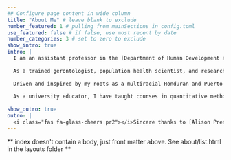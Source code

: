 ```yaml
---
## Configure page content in wide column
title: "About Me" # leave blank to exclude
number_featured: 1 # pulling from mainSections in config.toml
use_featured: false # if false, use most recent by date
number_categories: 3 # set to zero to exclude
show_intro: true
intro: |
  I am an assistant professor in the [Department of Human Development and Family Science](https://falk.syr.edu/hdfs/) at Syracuse University, with affiliations in the [Aging Studies Institute](https://asi.syr.edu), [Center for Aging and Policy Studies](https://asi.syr.edu/caps/), and the [Lerner Center for Public Health Promotion and Population Health](https://lernercenter.syr.edu). 
  
  As a trained gerontologist, population health scientist, and research methodologist, I primarily use large, population-based survey data to examine how contextual, biological, social, and psychosocial processes operate across an individual’s life course to influence the development of disease risk. 
  
  Driven and inspired by my roots as a multiracial Honduran and Puerto Rican in Los Angeles, California, a large body of my work highlights the diversity *within* the Latina/o/x population to address disparities in health across the life course. This work has been supported by the National Institute on Aging and has been published in the *Journals of Gerontology*, *The Gerontologist*, *Journal of Aging and Health*, and *Innovation in Aging* to name a few.
  
  As a university educator, I have taught courses in quantitative methods and gerontology. In all of my courses I employ a [*sentipensante* pedagogy](https://www.laurarendon.net/sentipensante-pedagogy/), which allows my students to engage in deep learning through contemplative practices that connect the course material to their lived experiences and backgrounds. This is part of realizing my goals of diversity, equity, inclusion, and accessibility (DEIA) in the academy. 
  
show_outro: true
outro: |
  <i class="fas fa-glass-cheers pr2"></i>Sincere thanks to [Alison Presmanes Hill](https://www.apreshill.com) for an easy to follow Hugo Apéro tutorial to create this website!
---
```


** index doesn't contain a body, just front matter above.
See about/list.html in the layouts folder **